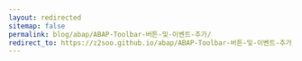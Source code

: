 ```yaml
---
layout: redirected
sitemap: false
permalink: blog/abap/ABAP-Toolbar-버튼-및-이벤트-추가/
redirect_to: https://z2soo.github.io/abap/ABAP-Toolbar-버튼-및-이벤트-추가/
---
```

